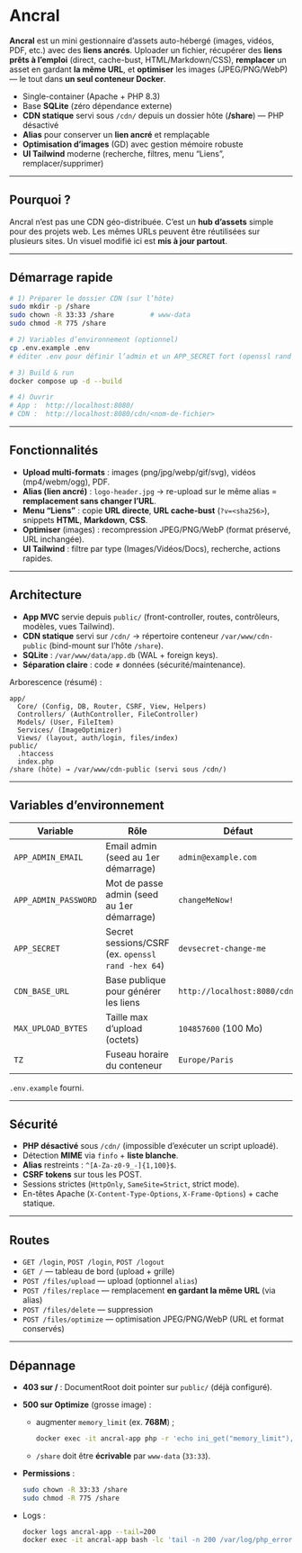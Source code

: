 # Ancral

**Ancral** est un mini gestionnaire d’assets auto-hébergé (images, vidéos, PDF, etc.) avec des **liens ancrés**.
Uploader un fichier, récupérer des **liens prêts à l’emploi** (direct, cache-bust, HTML/Markdown/CSS), **remplacer** un asset en gardant **la même URL**, et **optimiser** les images (JPEG/PNG/WebP) — le tout dans **un seul conteneur Docker**.

* Single-container (Apache + PHP 8.3)
* Base **SQLite** (zéro dépendance externe)
* **CDN statique** servi sous `/cdn/` depuis un dossier hôte (**/share**) — PHP désactivé
* **Alias** pour conserver un **lien ancré** et remplaçable
* **Optimisation d’images** (GD) avec gestion mémoire robuste
* **UI Tailwind** moderne (recherche, filtres, menu “Liens”, remplacer/supprimer)

---

## Pourquoi ?

Ancral n’est pas une CDN géo-distribuée.
C’est un **hub d’assets** simple pour des projets web. Les mêmes URLs peuvent être réutilisées sur plusieurs sites.
Un visuel modifié ici est **mis à jour partout**.

---

## Démarrage rapide

```bash
# 1) Préparer le dossier CDN (sur l’hôte)
sudo mkdir -p /share
sudo chown -R 33:33 /share         # www-data
sudo chmod -R 775 /share

# 2) Variables d’environnement (optionnel)
cp .env.example .env
# éditer .env pour définir l’admin et un APP_SECRET fort (openssl rand -hex 64)

# 3) Build & run
docker compose up -d --build

# 4) Ouvrir
# App :  http://localhost:8080/
# CDN :  http://localhost:8080/cdn/<nom-de-fichier>
```
---

## Fonctionnalités

* **Upload multi-formats** : images (png/jpg/webp/gif/svg), vidéos (mp4/webm/ogg), PDF.
* **Alias (lien ancré)** : `logo-header.jpg` → re-upload sur le même alias = **remplacement sans changer l’URL**.
* **Menu “Liens”** : copie **URL directe**, **URL cache-bust** (`?v=<sha256>`), snippets **HTML**, **Markdown**, **CSS**.
* **Optimiser** (images) : recompression JPEG/PNG/WebP (format préservé, URL inchangée).
* **UI Tailwind** : filtre par type (Images/Vidéos/Docs), recherche, actions rapides.

---

## Architecture

* **App MVC** servie depuis `public/` (front-controller, routes, contrôleurs, modèles, vues Tailwind).
* **CDN statique** servi sur `/cdn/` → répertoire conteneur `/var/www/cdn-public` (bind-mount sur l’hôte `/share`).
* **SQLite** : `/var/www/data/app.db` (WAL + foreign keys).
* **Séparation claire** : code ≠ données (sécurité/maintenance).

Arborescence (résumé) :

```
app/
  Core/ (Config, DB, Router, CSRF, View, Helpers)
  Controllers/ (AuthController, FileController)
  Models/ (User, FileItem)
  Services/ (ImageOptimizer)
  Views/ (layout, auth/login, files/index)
public/
  .htaccess
  index.php
/share (hôte) → /var/www/cdn-public (servi sous /cdn/)
```

---

## Variables d’environnement

| Variable             | Rôle                                              | Défaut                       |
| -------------------- | ------------------------------------------------- | ---------------------------- |
| `APP_ADMIN_EMAIL`    | Email admin (seed au 1er démarrage)               | `admin@example.com`          |
| `APP_ADMIN_PASSWORD` | Mot de passe admin (seed au 1er démarrage)        | `changeMeNow!`               |
| `APP_SECRET`         | Secret sessions/CSRF (ex. `openssl rand -hex 64`) | `devsecret-change-me`        |
| `CDN_BASE_URL`       | Base publique pour générer les liens              | `http://localhost:8080/cdn/` |
| `MAX_UPLOAD_BYTES`   | Taille max d’upload (octets)                      | `104857600` (100 Mo)         |
| `TZ`                 | Fuseau horaire du conteneur                       | `Europe/Paris`               |

`.env.example` fourni.

---

## Sécurité

* **PHP désactivé** sous `/cdn/` (impossible d’exécuter un script uploadé).
* Détection **MIME** via `finfo` + **liste blanche**.
* **Alias** restreints : `^[A-Za-z0-9_-]{1,100}$`.
* **CSRF tokens** sur tous les POST.
* Sessions strictes (`HttpOnly`, `SameSite=Strict`, strict mode).
* En-têtes Apache (`X-Content-Type-Options`, `X-Frame-Options`) + cache statique.

---

## Routes

* `GET /login`, `POST /login`, `POST /logout`
* `GET /` — tableau de bord (upload + grille)
* `POST /files/upload` — upload (optionnel `alias`)
* `POST /files/replace` — remplacement **en gardant la même URL** (via alias)
* `POST /files/delete` — suppression
* `POST /files/optimize` — optimisation JPEG/PNG/WebP (URL et format conservés)

---

## Dépannage

* **403 sur /** : DocumentRoot doit pointer sur `public/` (déjà configuré).
* **500 sur Optimize** (grosse image) :

  * augmenter `memory_limit` (ex. **768M**) ;

    ```bash
    docker exec -it ancral-app php -r 'echo ini_get("memory_limit"), PHP_EOL;'
    ```
  * `/share` doit être **écrivable** par `www-data` (`33:33`).
* **Permissions** :

  ```bash
  sudo chown -R 33:33 /share
  sudo chmod -R 775 /share
  ```
* Logs :

  ```bash
  docker logs ancral-app --tail=200
  docker exec -it ancral-app bash -lc 'tail -n 200 /var/log/php_errors.log'
  ```
